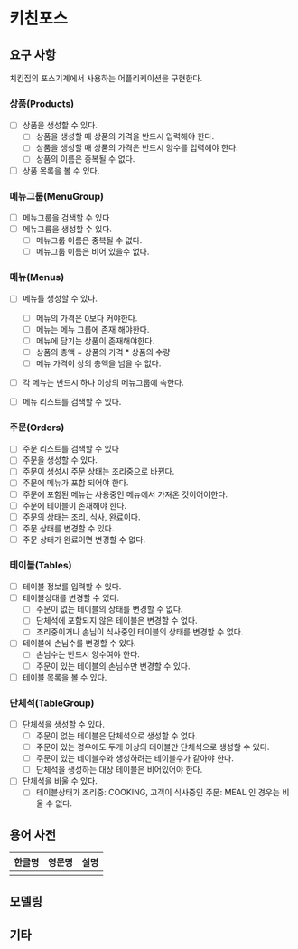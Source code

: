 # 키친포스

## 요구 사항

치킨집의 포스기계에서 사용하는 어플리케이션을 구현한다.

### 상품(Products)

- [ ] 상품을 생성할 수 있다.
  - [ ] 상품을 생성할 때 상품의 가격을 반드시 입력해야 한다.
  - [ ] 상품을 생성할 때 상품의 가격은 반드시 양수를 입력해야 한다.
  - [ ] 상품의 이름은 중복될 수 없다.
- [ ] 상품 목록을 볼 수 있다.

### 메뉴그룹(MenuGroup)

- [ ] 메뉴그룹을 검색할 수 있다
- [ ] 메뉴그룹을 생성할 수 있다.
  - [ ] 메뉴그룹 이름은 중복될 수 없다.
  - [ ] 메뉴그룹 이름은 비어 있을수 없다. 

### 메뉴(Menus)

- [ ] 메뉴를 생성할 수 있다.
  - [ ] 메뉴의 가격은 0보다 커야한다.
  - [ ] 메뉴는 메뉴 그룹에 존재 해야한다.
  - [ ] 메뉴에 담기는 상품이 존재해야한다.
  - [ ] 상품의 총액 = 상품의 가격 * 상품의 수량  
  - [ ] 메뉴 가격이 상의 총액을 넘을 수 없다.
- [ ] 각 메뉴는 반드시 하나 이상의 메뉴그룹에 속한다.
- [ ] 메뉴 리스트를 검색할 수 있다.


### 주문(Orders)

- [ ]  주문 리스트를 검색할 수 있다
- [ ]  주문을 생성할 수 있다.
  - [ ]  주문이 생성시 주문 상태는 조리중으로 바뀐다.
  - [ ]  주문에 메뉴가 포함 되어야 한다.
  - [ ]  주문에 포함된 메뉴는 사용중인 메뉴에서 가져온 것이어야한다.
  - [ ]  주문에 테이블이 존재해야 한다.
- [ ]  주문의 상태는 조리, 식사, 완료이다.
- [ ]  주문 상태를 변경할 수 있다.
  - [ ]  주문 상태가 완료이면 변경할 수 없다.

### 테이블(Tables)

- [ ] 테이블 정보를 입력할 수 있다.
- [ ] 테이블상태를 변경할 수 있다.
  - [ ] 주문이 없는 테이블의 상태를 변경할 수 없다.
  - [ ] 단체석에 포함되지 않은 테이블은 변경할 수 없다.
  - [ ] 조리중이거나 손님이 식사중인 테이블의 상태를 변경할 수 없다.
- [ ] 테이블에 손님수를 변경할 수 있다.
  - [ ] 손님수는 반드시 양수여야 한다.
  - [ ] 주문이 있는 테이블의 손님수만 변경할 수 있다.
- [ ] 테이블 목록을 볼 수 있다.

### 단체석(TableGroup)

- [ ] 단체석을 생성할 수 있다.
  - [ ] 주문이 없는 테이블은 단체석으로 생성할 수 없다.
  - [ ] 주문이 있는 경우에도 두개 이상의 테이블만 단체석으로 생성할 수 있다.
  - [ ] 주문이 있는 테이블수와 생성하려는 테이블수가 같아야 한다.
  - [ ] 단체석을 생성하는 대상 테이블은 비어있어야 한다.
- [ ] 단체석을 비울 수 있다.
  - [ ] 테이블상태가 조리중: COOKING, 고객이 식사중인 주문: MEAL 인 경우는 비울 수 없다.

## 용어 사전

| 한글명 | 영문명 | 설명 |
| --- | --- | --- |
|  |  |  |

## 모델링

## 기타

